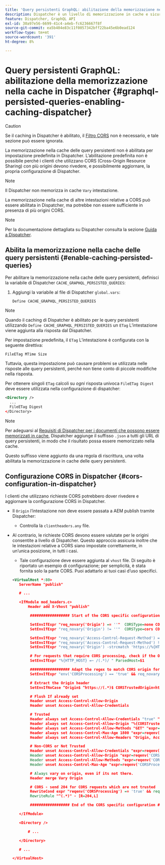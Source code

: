 ```yaml
---
title: 'Query persistenti GraphQL: abilitazione della memorizzazione nella cache in Dispatcher'
description: Dispatcher è un livello di memorizzazione in cache e sicurezza davanti agli ambienti di pubblicazione Adobe Experience Manager. Puoi abilitare la memorizzazione nella cache per le query persistenti in AEM Headless.
feature: Dispatcher, GraphQL API
exl-id: 30a97e56-6699-41c4-a4eb-fc6236667f8f
source-git-commit: ea5b404e83c11f0057342bff22ba45e6b0ead124
workflow-type: tm+mt
source-wordcount: '391'
ht-degree: 8%

---
```


# Query persistenti GraphQL: abilitazione della memorizzazione nella cache in Dispatcher {#graphql-persisted-queries-enabling-caching-dispatcher}

>[!CAUTION]
>
>Se il caching in Dispatcher è abilitato, il [Filtro CORS](/help/headless/deployment/cross-origin-resource-sharing.md) non è necessario, e tale sezione può essere ignorata.

La memorizzazione nella cache delle query persistenti non è abilitata per impostazione predefinita in Dispatcher. L’abilitazione predefinita non è possibile perché i clienti che utilizzano CORS (Cross-Origin Resource Sharing) con più origini devono rivedere, e possibilmente aggiornare, la propria configurazione di Dispatcher.

>[!NOTE]
>
>Il Dispatcher non memorizza in cache `Vary` intestazione.
>
>La memorizzazione nella cache di altre intestazioni relative a CORS può essere abilitata in Dispatcher, ma potrebbe non essere sufficiente in presenza di più origini CORS.

>[!NOTE]
>
>Per la documentazione dettagliata su Dispatcher consulta la sezione [Guida a Dispatcher](https://experienceleague.adobe.com/docs/experience-manager-dispatcher/using/dispatcher.html?lang=it).

## Abilita la memorizzazione nella cache delle query persistenti {#enable-caching-persisted-queries}

Per abilitare la memorizzazione nella cache delle query persistenti, definisci la variabile di Dispatcher `CACHE_GRAPHQL_PERSISTED_QUERIES`:

1. Aggiungi la variabile al file di Dispatcher `global.vars`:

   ```xml
   Define CACHE_GRAPHQL_PERSISTED_QUERIES
   ```

>[!NOTE]
>
>Quando il caching di Dispatcher è abilitato per le query persistenti utilizzando `Define CACHE_GRAPHQL_PERSISTED_QUERIES` un `ETag` L’intestazione viene aggiunta alla risposta dal Dispatcher.
>
>Per impostazione predefinita, il `ETag` L’intestazione è configurata con la seguente direttiva:
>
>```
>FileETag MTime Size 
>```
>
>Tuttavia, questa impostazione può causare problemi se utilizzata nelle risposte alle query persistenti, perché non tiene conto di piccole modifiche nella risposta.
>
>Per ottenere singoli `ETag` calcoli su *ogni* risposta univoca `FileETag Digest` deve essere utilizzata nella configurazione di dispatcher:
>
>```xml
><Directory />    
>   ...    
>   FileETag Digest
></Directory> 
>```

>[!NOTE]
>
>Per adeguarsi al [Requisiti di Dispatcher per i documenti che possono essere memorizzati in cache](https://experienceleague.adobe.com/docs/experience-manager-dispatcher/using/troubleshooting/dispatcher-faq.html#how-does-the-dispatcher-return-documents%3F), Dispatcher aggiunge il suffisso `.json` a tutti gli URL di query persistenti, in modo che il risultato possa essere memorizzato nella cache.
>
>Questo suffisso viene aggiunto da una regola di riscrittura, una volta abilitata la memorizzazione in cache delle query persistenti.

## Configurazione CORS in Dispatcher {#cors-configuration-in-dispatcher}

I clienti che utilizzano richieste CORS potrebbero dover rivedere e aggiornare la configurazione CORS in Dispatcher.

* Il `Origin` l’intestazione non deve essere passata a AEM publish tramite Dispatcher:
   * Controlla la `clientheaders.any` file.
* Al contrario, le richieste CORS devono essere valutate per le origini consentite a livello di Dispatcher. Questo approccio assicura inoltre che le intestazioni relative a CORS siano impostate correttamente, in un’unica posizione, in tutti i casi.
   * Tale configurazione deve essere aggiunta al `vhost` file. Di seguito è riportato un esempio di configurazione; per semplicità, è stata fornita solo la parte CORS. Puoi adattarlo ai tuoi casi d’uso specifici.

  ```xml
  <VirtualHost *:80>
     ServerName "publish"
  
     # ...
  
     <IfModule mod_headers.c>
         Header add X-Vhost "publish"
  
          ################## Start of the CORS specific configuration ##################
  
          SetEnvIfExpr "req_novary('Origin') == ''"  CORSType=none CORSProcessing=false
          SetEnvIfExpr "req_novary('Origin') != ''"  CORSType=cors CORSProcessing=true CORSTrusted=false
  
          SetEnvIfExpr "req_novary('Access-Control-Request-Method') == '' && %{REQUEST_METHOD} == 'OPTIONS' && req_novary('Origin') != ''  " CORSType=invalidpreflight CORSProcessing=false
          SetEnvIfExpr "req_novary('Access-Control-Request-Method') != '' && %{REQUEST_METHOD} == 'OPTIONS' && req_novary('Origin') != ''  " CORSType=preflight CORSProcessing=true CORSTrusted=false
          SetEnvIfExpr "req_novary('Origin') -strcmatch 'https://%{HTTP_HOST}*'"  CORSType=samedomain CORSProcessing=false
  
          # For requests that require CORS processing, check if the Origin can be trusted
          SetEnvIfExpr "%{HTTP_HOST} =~ /(.*)/ " ParsedHost=$1
  
          ################## Adapt the regex to match CORS origin for your environment
          SetEnvIfExpr "env('CORSProcessing') == 'true' && req_novary('Origin') =~ m#(https://.*.your-domain.tld(:\d+)?$)#" CORSTrusted=true
  
          # Extract the Origin header 
          SetEnvIfNoCase ^Origin$ ^https://(.*)$ CORSTrustedOrigin=https://$1
  
          # Flush If already set
          Header unset Access-Control-Allow-Origin
          Header unset Access-Control-Allow-Credentials
  
          # Trusted
          Header always set Access-Control-Allow-Credentials "true" "expr=reqenv('CORSTrusted') == 'true'"
          Header always set Access-Control-Allow-Origin "%{CORSTrustedOrigin}e" "expr=reqenv('CORSTrusted') == 'true'"
          Header always set Access-Control-Allow-Methods "GET" "expr=reqenv('CORSTrusted') == 'true'"
          Header always set Access-Control-Max-Age 1800 "expr=reqenv('CORSTrusted') == 'true'"
          Header always set Access-Control-Allow-Headers "Origin, Accept, X-Requested-With, Content-Type, Access-Control-Request-Method, Access-Control-Request-Headers" "expr=reqenv('CORSTrusted') == 'true'"
  
          # Non-CORS or Not Trusted
          Header unset Access-Control-Allow-Credentials "expr=reqenv('CORSProcessing') == 'false' || reqenv('CORSTrusted') == 'false'"
          Header unset Access-Control-Allow-Origin "expr=reqenv('CORSProcessing') == 'false' || reqenv('CORSTrusted') == 'false'"
          Header unset Access-Control-Allow-Methods "expr=reqenv('CORSProcessing') == 'false' || reqenv('CORSTrusted') == 'false'"
          Header unset Access-Control-Max-Age "expr=reqenv('CORSProcessing') == 'false' || reqenv('CORSTrusted') == 'false'"
  
          # Always vary on origin, even if its not there.
          Header merge Vary Origin
  
          # CORS - send 204 for CORS requests which are not trusted
          RewriteCond expr "reqenv('CORSProcessing') == 'true' && reqenv('CORSTrusted') == 'false'"
          RewriteRule "^(.*)" - [R=204,L]
  
          ################## End of the CORS specific configuration ##################
  
     </IfModule>
  
     <Directory />
  
         # ...
  
     </Directory>
  
     # ...
  
  </VirtualHost>
  ```

